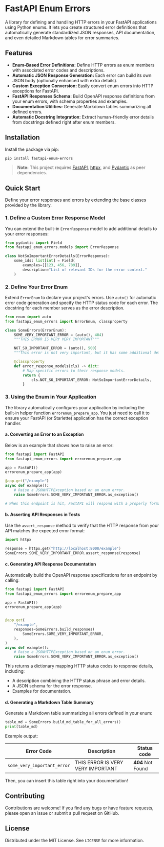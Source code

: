 # FastAPI Enum Errors

A library for defining and handling HTTP errors in your FastAPI applications using Python enums. It lets you create structured error definitions that automatically generate standardized JSON responses, API documentation, and even detailed Markdown tables for error summaries.

## Features

- **Enum-Based Error Definitions:** Define HTTP errors as enum members with associated error codes and descriptions.
- **Automatic JSON Response Generation:** Each error can build its own JSON body (optionally enhanced with extra details).
- **Custom Exception Conversion:** Easily convert enum errors into HTTP exceptions for FastAPI.
- **FastAPI Responses Schema:** Build OpenAPI response definitions from your enum errors, with schema properties and examples.
- **Documentation Utilities:** Generate Markdown tables summarizing all defined errors.
- **Automatic Docstring Integration:** Extract human-friendly error details from docstrings defined right after enum members.

## Installation

Install the package via pip:

```bash
pip install fastapi-enum-errors
```

> **Note:** This project requires [FastAPI](https://fastapi.tiangolo.com/), [httpx](https://www.python-httpx.org/), and [Pydantic](https://docs.pydantic.dev/) as peer dependencies.

## Quick Start

Define your error responses and errors by extending the base classes provided by the library.

### 1. Define a Custom Error Response Model

You can extend the built-in `ErrorResponse` model to add additional details to your error responses:

```python
from pydantic import Field
from fastapi_enum_errors.models import ErrorResponse

class NotSoImportantErrorDetails(ErrorResponse):
    some_ids: list[int] = Field(
        examples=[[123, 456, 789]],
        description="List of relevant IDs for the error context."
    )
```

### 2. Define Your Error Enum

Extend `ErrorEnum` to declare your project's errors. Use `auto()` for automatic error code generation and specify the HTTP status code for each error. The docstring for each member serves as the error description.

```python
from enum import auto
from fastapi_enum_errors import ErrorEnum, classproperty

class SomeErrors(ErrorEnum):
    SOME_VERY_IMPORTANT_ERROR = (auto(), 404)
    """THIS ERROR IS VERY VERY IMPORTANT"""

    NOT_SO_IMPORTANT_ERROR = (auto(), 500)
    """This error is not very important, but it has some additional details."""

    @classproperty
    def error_response_models(cls) -> dict:
        # Map specific errors to their response models.
        return {
            cls.NOT_SO_IMPORTANT_ERROR: NotSoImportantErrorDetails,
        }
```

### 3. Using the Enum in Your Application

The library automatically configures your application by including the built‑in helper function `errorenum_prepare_app`. You just need to call it to ensure your FastAPI (or Starlette) application has the correct exception handler.

#### a. Converting an Error to an Exception

Below is an example that shows how to raise an error:

```python
from fastapi import FastAPI
from fastapi_enum_errors import errorenum_prepare_app

app = FastAPI()
errorenum_prepare_app(app)

@app.get("/example")
async def example():
    # Raise a JSONHTTPException based on an enum error.
    raise SomeErrors.SOME_VERY_IMPORTANT_ERROR.as_exception()

# When this endpoint is hit, FastAPI will respond with a properly formatted JSON error body.
```

#### b. Asserting API Responses in Tests

Use the `assert_response` method to verify that the HTTP response from your API matches the expected error format:

```python
import httpx

response = httpx.get("http://localhost:8000/example")
SomeErrors.SOME_VERY_IMPORTANT_ERROR.assert_response(response)
```

#### c. Generating API Response Documentation

Automatically build the OpenAPI response specifications for an endpoint by calling:

```python
from fastapi import FastAPI
from fastapi_enum_errors import errorenum_prepare_app

app = FastAPI()
errorenum_prepare_app(app)


@app.get(
    "/example",
    responses=SomeErrors.build_responses(
        SomeErrors.SOME_VERY_IMPORTANT_ERROR,
    ),
)
async def example():
    # Raise a JSONHTTPException based on an enum error.
    raise SomeErrors.SOME_VERY_IMPORTANT_ERROR.as_exception()
```

This returns a dictionary mapping HTTP status codes to response details, including:
- A description combining the HTTP status phrase and error details.
- A JSON schema for the error response.
- Examples for documentation.

#### d. Generating a Markdown Table Summary

Generate a Markdown table summarizing all errors defined in your enum:

```python
table_md = SomeErrors.build_md_table_for_all_errors()
print(table_md)
```

Example output:

| Error Code                   | Description                       | Status code       |
|------------------------------|-----------------------------------|-------------------|
| `some_very_important_error`  | THIS ERROR IS VERY VERY IMPORTANT | **404** Not Found |

Then, you can insert this table right into your documentation!

## Contributing

Contributions are welcome! If you find any bugs or have feature requests, please open an issue or submit a pull request on GitHub.

## License

Distributed under the MIT License. See `LICENSE` for more information.
